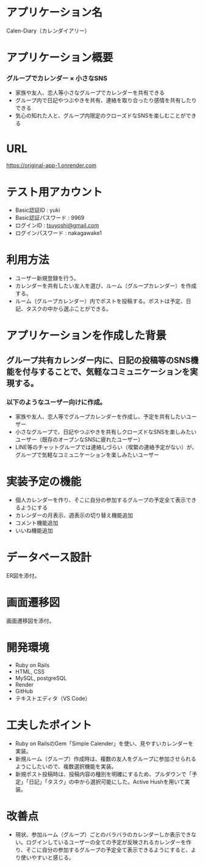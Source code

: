 # アプリケーション名
Calen-Diary（カレンダイアリー）


# アプリケーション概要
### グループでカレンダー × 小さなSNS
* 家族や友人、恋人等小さなグループでカレンダーを共有できる
* グループ内で日記やつぶやきを共有、連絡を取り合ったり感情を共有したりできる
* 気心の知れた人と、グループ内限定のクローズドなSNSを楽しむことができる


# URL
https://original-app-1.onrender.com


# テスト用アカウント
* Basic認証ID : yuki
* Basic認証パスワード : 9969
* ログインID : tsuyoshi@gmail.com
* ログインパスワード : nakagawake1


# 利用方法
* ユーザー新規登録を行う。
* カレンダーを共有したい友人を選び、ルーム（グループカレンダー）を作成する。
* ルーム（グループカレンダー）内でポストを投稿する。ポストは予定、日記、タスクの中から選ぶことができる。


# アプリケーションを作成した背景
## グループ共有カレンダー内に、日記の投稿等のSNS機能を付与することで、気軽なコミュニケーションを実現する。
### 以下のようなユーザー向けに作成。
* 家族や友人、恋人等でグループカレンダーを作成し、予定を共有したいユーザー
* 小さなグループで、日記やつぶやきを共有しクローズドなSNSを楽しみたいユーザー（既存のオープンなSNSに疲れたユーザー）
* LINE等のチャットグループでは連絡しづらい（喫緊の連絡予定がない）が、グループで気軽なコミュニケーションを楽しみたいユーザー


# 実装予定の機能
* 個人カレンダーを作り、そこに自分の参加するグループの予定全て表示できるようにする
* カレンダーの月表示、週表示の切り替え機能追加
* コメント機能追加
* いいね機能追加


# データベース設計
ER図を添付。


# 画面遷移図
画面遷移図を添付。


# 開発環境
* Ruby on Rails
* HTML, CSS
* MySQL, postgreSQL
* Render
* GitHub
* テキストエディタ（VS Code）


# 工夫したポイント
* Ruby on RailsのGem「Simple Calender」を使い、見やすいカレンダーを実装。
* 新規ルーム（グループ）作成時は、複数の友人をグループに参加させられるようにしたいので、複数選択機能を実装。
* 新規ポスト投稿時は、投稿内容の種別を明確にするため、プルダウンで「予定」「日記」「タスク」の中から選択可能にした。Active Hushを用いて実装。


# 改善点
* 現状、参加ルーム（グループ）ごとのバラバラのカレンダーしか表示できない。ログインしているユーザーの全ての予定が反映されるカレンダーを作り、そこに自分の参加するグループの予定全て表示できるようにすると、より使いやすいと感じる。
